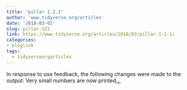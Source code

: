 ```yaml
---
title: "pillar 1.2.1"
author: 'www.tidyverse.org/articles'
date: '2018-03-02'
slug: pillar-121
link: https://www.tidyverse.org/articles/2018/03/pillar-1-2-1/
categories:
- bloglink
tags:
  - tidyverseorgarticles
---
```


In response to use feedback, the following changes were made to the output: Very small numbers are now printed[... <i class="fas fa-external-link-alt"></i>](https://www.tidyverse.org/articles/2018/03/pillar-1-2-1/)

